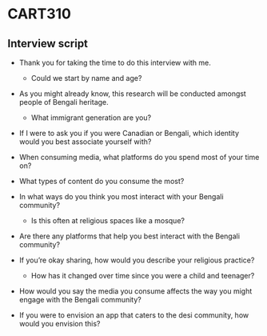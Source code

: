 # CART310

## Interview script

* Thank you for taking the time to do this interview with me.
  * Could we start by name and age?


* As you might already know, this research will be conducted amongst people of Bengali heritage. 
  * What immigrant generation are you?


* If I were to ask you if you were Canadian or Bengali, which identity would you best associate yourself with?


* When consuming media, what platforms do you spend most of your time on?


* What types of content do you consume the most?


* In what ways do you think you most interact with your Bengali community? 
  * Is this often at religious spaces like a mosque?


* Are there any platforms that help you best interact with the Bengali community?


* If you’re okay sharing, how would you describe your religious practice? 
  * How has it changed over time since you were a child and teenager?


* How would you say the media you consume affects the way you might engage with the Bengali community?


* If you were to envision an app that caters to the desi community, how would you envision this?
